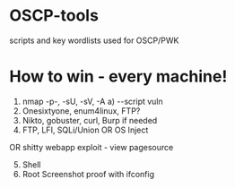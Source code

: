# OSCP-tools
scripts and key wordlists used for OSCP/PWK

# How to win - every machine!
1. nmap -p-, -sU, -sV, -A
a) --script vuln
2. Onesixtyone, enum4linux,
FTP?
3. Nikto, gobuster, curl,
Burp if needed
4. FTP, LFI, SQLi/Union 
OR 
OS Inject

OR 
shitty webapp exploit - view pagesource

5. Shell
6. Root
Screenshot proof with ifconfig
